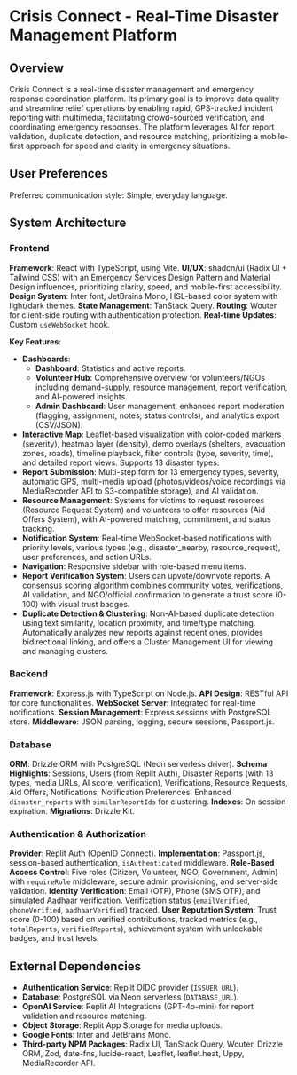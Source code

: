 # Crisis Connect - Real-Time Disaster Management Platform

## Overview
Crisis Connect is a real-time disaster management and emergency response coordination platform. Its primary goal is to improve data quality and streamline relief operations by enabling rapid, GPS-tracked incident reporting with multimedia, facilitating crowd-sourced verification, and coordinating emergency responses. The platform leverages AI for report validation, duplicate detection, and resource matching, prioritizing a mobile-first approach for speed and clarity in emergency situations.

## User Preferences
Preferred communication style: Simple, everyday language.

## System Architecture

### Frontend
**Framework**: React with TypeScript, using Vite.
**UI/UX**: shadcn/ui (Radix UI + Tailwind CSS) with an Emergency Services Design Pattern and Material Design influences, prioritizing clarity, speed, and mobile-first accessibility.
**Design System**: Inter font, JetBrains Mono, HSL-based color system with light/dark themes.
**State Management**: TanStack Query.
**Routing**: Wouter for client-side routing with authentication protection.
**Real-time Updates**: Custom `useWebSocket` hook.

**Key Features**:
-   **Dashboards**:
    -   **Dashboard**: Statistics and active reports.
    -   **Volunteer Hub**: Comprehensive overview for volunteers/NGOs including demand-supply, resource management, report verification, and AI-powered insights.
    -   **Admin Dashboard**: User management, enhanced report moderation (flagging, assignment, notes, status controls), and analytics export (CSV/JSON).
-   **Interactive Map**: Leaflet-based visualization with color-coded markers (severity), heatmap layer (density), demo overlays (shelters, evacuation zones, roads), timeline playback, filter controls (type, severity, time), and detailed report views. Supports 13 disaster types.
-   **Report Submission**: Multi-step form for 13 emergency types, severity, automatic GPS, multi-media upload (photos/videos/voice recordings via MediaRecorder API to S3-compatible storage), and AI validation.
-   **Resource Management**: Systems for victims to request resources (Resource Request System) and volunteers to offer resources (Aid Offers System), with AI-powered matching, commitment, and status tracking.
-   **Notification System**: Real-time WebSocket-based notifications with priority levels, various types (e.g., disaster_nearby, resource_request), user preferences, and action URLs.
-   **Navigation**: Responsive sidebar with role-based menu items.
-   **Report Verification System**: Users can upvote/downvote reports. A consensus scoring algorithm combines community votes, verifications, AI validation, and NGO/official confirmation to generate a trust score (0-100) with visual trust badges.
-   **Duplicate Detection & Clustering**: Non-AI-based duplicate detection using text similarity, location proximity, and time/type matching. Automatically analyzes new reports against recent ones, provides bidirectional linking, and offers a Cluster Management UI for viewing and managing clusters.

### Backend
**Framework**: Express.js with TypeScript on Node.js.
**API Design**: RESTful API for core functionalities.
**WebSocket Server**: Integrated for real-time notifications.
**Session Management**: Express sessions with PostgreSQL store.
**Middleware**: JSON parsing, logging, secure sessions, Passport.js.

### Database
**ORM**: Drizzle ORM with PostgreSQL (Neon serverless driver).
**Schema Highlights**: Sessions, Users (from Replit Auth), Disaster Reports (with 13 types, media URLs, AI score, verification), Verifications, Resource Requests, Aid Offers, Notifications, Notification Preferences. Enhanced `disaster_reports` with `similarReportIds` for clustering.
**Indexes**: On session expiration.
**Migrations**: Drizzle Kit.

### Authentication & Authorization
**Provider**: Replit Auth (OpenID Connect).
**Implementation**: Passport.js, session-based authentication, `isAuthenticated` middleware.
**Role-Based Access Control**: Five roles (Citizen, Volunteer, NGO, Government, Admin) with `requireRole` middleware, secure admin provisioning, and server-side validation.
**Identity Verification**: Email (OTP), Phone (SMS OTP), and simulated Aadhaar verification. Verification status (`emailVerified`, `phoneVerified`, `aadhaarVerified`) tracked.
**User Reputation System**: Trust score (0-100) based on verified contributions, tracked metrics (e.g., `totalReports`, `verifiedReports`), achievement system with unlockable badges, and trust levels.

## External Dependencies
-   **Authentication Service**: Replit OIDC provider (`ISSUER_URL`).
-   **Database**: PostgreSQL via Neon serverless (`DATABASE_URL`).
-   **OpenAI Service**: Replit AI Integrations (GPT-4o-mini) for report validation and resource matching.
-   **Object Storage**: Replit App Storage for media uploads.
-   **Google Fonts**: Inter and JetBrains Mono.
-   **Third-party NPM Packages**: Radix UI, TanStack Query, Wouter, Drizzle ORM, Zod, date-fns, lucide-react, Leaflet, leaflet.heat, Uppy, MediaRecorder API.